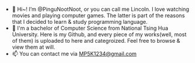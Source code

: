 - 👀 Hi~! I’m @PinguNootNoot, or you can call me Lincoln. I love watching movies and playing computer games. The latter is part of the reasons that I decided to learn & study programming language.
- 🌱 I'm a bachelor of Computer Science from National Tsing Hua University. Here is my Github, and every piece of my works(well, most of them) is uploaded to here and categroized. Feel free to browse & view them at will.
- 📫 You can contact me via MP5K1234@gmail.com

<!---
PinguNootNoot/PinguNootNoot is a ✨ special ✨ repository because its `README.md` (this file) appears on your GitHub profile.
You can click the Preview link to take a look at your changes.
--->

